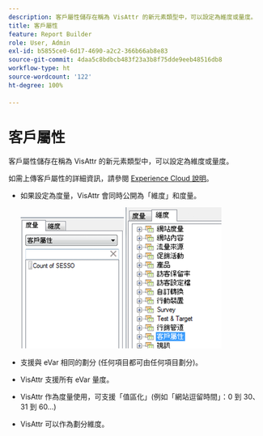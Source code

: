 ```yaml
---
description: 客戶屬性儲存在稱為 VisAttr 的新元素類型中，可以設定為維度或量度。
title: 客戶屬性
feature: Report Builder
role: User, Admin
exl-id: b5855ce0-6d17-4690-a2c2-366b66ab8e83
source-git-commit: 4daa5c8bdbcb483f23a3b8f75dde9eeb48516db8
workflow-type: ht
source-wordcount: '122'
ht-degree: 100%

---
```


# 客戶屬性

客戶屬性儲存在稱為 VisAttr 的新元素類型中，可以設定為維度或量度。

如需上傳客戶屬性的詳細資訊，請參閱 [Experience Cloud 說明](https://experienceleague.adobe.com/docs/core-services/interface/customer-attributes/attributes.html)。

* 如果設定為度量，VisAttr 會同時公開為「維度」和度量。

   ![](assets/ca_metrics.png) ![](assets/ca_dimension.png)

* 支援與 eVar 相同的劃分 (任何項目都可由任何項目劃分)。
* VisAttr 支援所有 eVar 量度。
* VisAttr 作為度量使用，可支援「值區化」(例如「網站逗留時間」：0 到 30、31 到 60...)
* VisAttr 可以作為劃分維度。
